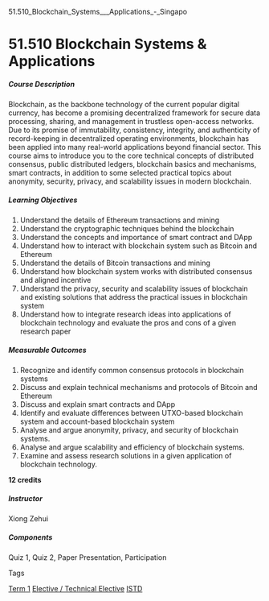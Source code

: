 51.510_Blockchain_Systems___Applications_-_Singapo



51.510 Blockchain Systems & Applications
========================================

##### **Course Description**

Blockchain, as the backbone technology of the current popular digital currency, has become a promising decentralized framework for secure data processing, sharing, and management in trustless open-access networks. Due to its promise of immutability, consistency, integrity, and authenticity of record-keeping in decentralized operating environments, blockchain has been applied into many real-world applications beyond financial sector. This course aims to introduce you to the core technical concepts of distributed consensus, public distributed ledgers, blockchain basics and mechanisms, smart contracts, in addition to some selected practical topics about anonymity, security, privacy, and scalability issues in modern blockchain.

##### **Learning Objectives**

1. Understand the details of Ethereum transactions and mining
2. Understand the cryptographic techniques behind the blockchain
3. Understand the concepts and importance of smart contract and DApp
4. Understand how to interact with blockchain system such as Bitcoin and Ethereum
5. Understand the details of Bitcoin transactions and mining
6. Understand how blockchain system works with distributed consensus and aligned incentive
7. Understand the privacy, security and scalability issues of blockchain and existing solutions that address the practical issues in blockchain system
8. Understand how to integrate research ideas into applications of blockchain technology and evaluate the pros and cons of a given research paper

##### **Measurable Outcomes**

1. Recognize and identify common consensus protocols in blockchain systems
2. Discuss and explain technical mechanisms and protocols of Bitcoin and Ethereum
3. Discuss and explain smart contracts and DApp
4. Identify and evaluate differences between UTXO-based blockchain system and account-based blockchain system
5. Analyse and argue anonymity, privacy, and security of blockchain systems.
6. Analyse and argue scalability and efficiency of blockchain systems.
7. Examine and assess research solutions in a given application of blockchain technology.

**12 credits**

##### **Instructor**

Xiong Zehui

##### **Components**

Quiz 1, Quiz 2, Paper Presentation, Participation

Tags

[Term 1](/education/undergraduate/courses/?course-term=844)
[Elective / Technical Elective](/education/undergraduate/courses/?course-type=853)
[ISTD](/education/undergraduate/courses/?pillar-cluster=11)

